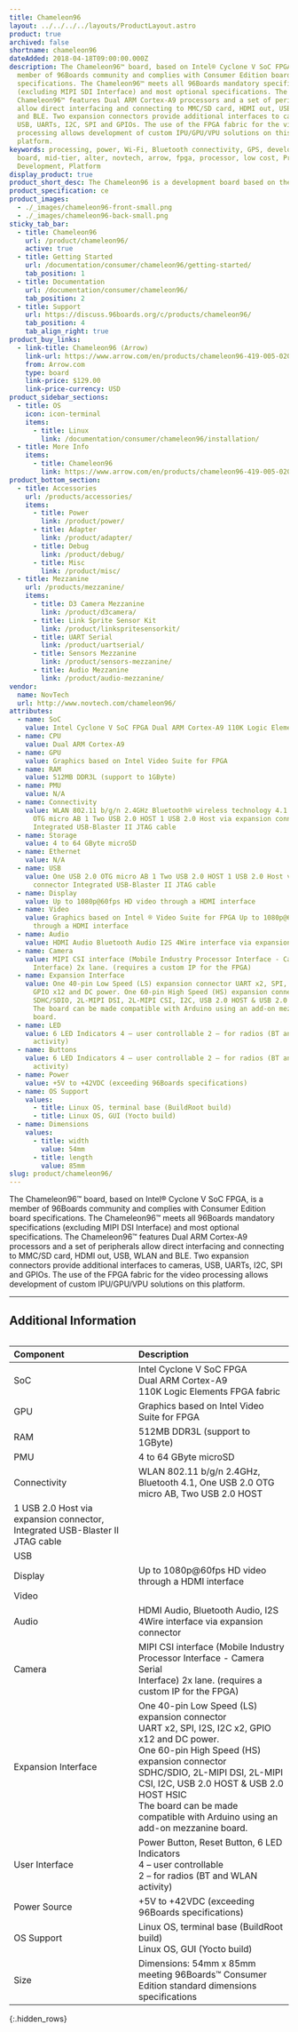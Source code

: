 ```yaml
---
title: Chameleon96
layout: ../../../../layouts/ProductLayout.astro
product: true
archived: false
shortname: chameleon96
dateAdded: 2018-04-18T09:00:00.000Z
description: The Chameleon96™ board, based on Intel® Cyclone V SoC FPGA, is a
  member of 96Boards community and complies with Consumer Edition board
  specifications. The Chameleon96™ meets all 96Boards mandatory specifications
  (excluding MIPI SDI Interface) and most optional specifications. The
  Chameleon96™ features Dual ARM Cortex-A9 processors and a set of peripherals
  allow direct interfacing and connecting to MMC/SD card, HDMI out, USB, WLAN
  and BLE. Two expansion connectors provide additional interfaces to cameras,
  USB, UARTs, I2C, SPI and GPIOs. The use of the FPGA fabric for the video
  processing allows development of custom IPU/GPU/VPU solutions on this
  platform.
keywords: processing, power, Wi-Fi, Bluetooth connectivity, GPS, development,
  board, mid-tier, alter, novtech, arrow, fpga, processor, low cost, Product,
  Development, Platform
display_product: true
product_short_desc: The Chameleon96 is a development board based on the Intel Cyclone V SoC FPGA
product_specification: ce
product_images:
  - ./_images/chameleon96-front-small.png
  - ./_images/chameleon96-back-small.png
sticky_tab_bar:
  - title: Chameleon96
    url: /product/chameleon96/
    active: true
  - title: Getting Started
    url: /documentation/consumer/chameleon96/getting-started/
    tab_position: 1
  - title: Documentation
    url: /documentation/consumer/chameleon96/
    tab_position: 2
  - title: Support
    url: https://discuss.96boards.org/c/products/chameleon96/
    tab_position: 4
    tab_align_right: true
product_buy_links:
  - link-title: Chameleon96 (Arrow)
    link-url: https://www.arrow.com/en/products/chameleon96-419-005-0201-kit/novtech-inc
    from: Arrow.com
    type: board
    link-price: $129.00
    link-price-currency: USD
product_sidebar_sections:
  - title: OS
    icon: icon-terminal
    items:
      - title: Linux
        link: /documentation/consumer/chameleon96/installation/
  - title: More Info
    items:
      - title: Chameleon96
        link: https://www.arrow.com/en/products/chameleon96-419-005-0201-kit/novtech-inc
product_bottom_section:
  - title: Accessories
    url: /products/accessories/
    items:
      - title: Power
        link: /product/power/
      - title: Adapter
        link: /product/adapter/
      - title: Debug
        link: /product/debug/
      - title: Misc
        link: /product/misc/
  - title: Mezzanine
    url: /products/mezzanine/
    items:
      - title: D3 Camera Mezzanine
        link: /product/d3camera/
      - title: Link Sprite Sensor Kit
        link: /product/linkspritesensorkit/
      - title: UART Serial
        link: /product/uartserial/
      - title: Sensors Mezzanine
        link: /product/sensors-mezzanine/
      - title: Audio Mezzanine
        link: /product/audio-mezzanine/
vendor:
  name: NovTech
  url: http://www.novtech.com/chameleon96/
attributes:
  - name: SoC
    value: Intel Cyclone V SoC FPGA Dual ARM Cortex-A9 110K Logic Elements FPGA fabric
  - name: CPU
    value: Dual ARM Cortex-A9
  - name: GPU
    value: Graphics based on Intel Video Suite for FPGA
  - name: RAM
    value: 512MB DDR3L (support to 1GByte)
  - name: PMU
    value: N/A
  - name: Connectivity
    value: WLAN 802.11 b/g/n 2.4GHz Bluetooth® wireless technology 4.1 One USB 2.0
      OTG micro AB 1 Two USB 2.0 HOST 1 USB 2.0 Host via expansion connector
      Integrated USB-Blaster II JTAG cable
  - name: Storage
    value: 4 to 64 GByte microSD
  - name: Ethernet
    value: N/A
  - name: USB
    value: One USB 2.0 OTG micro AB 1 Two USB 2.0 HOST 1 USB 2.0 Host via expansion
      connector Integrated USB-Blaster II JTAG cable
  - name: Display
    value: Up to 1080p@60fps HD video through a HDMI interface
  - name: Video
    value: Graphics based on Intel ® Video Suite for FPGA Up to 1080p@60fps HD video
      through a HDMI interface
  - name: Audio
    value: HDMI Audio Bluetooth Audio I2S 4Wire interface via expansion connector
  - name: Camera
    value: MIPI CSI interface (Mobile Industry Processor Interface - Camera Serial
      Interface) 2x lane. (requires a custom IP for the FPGA)
  - name: Expansion Interface
    value: One 40-pin Low Speed (LS) expansion connector UART x2, SPI, I2S, I2C x2,
      GPIO x12 and DC power. One 60-pin High Speed (HS) expansion connector
      SDHC/SDIO, 2L-MIPI DSI, 2L-MIPI CSI, I2C, USB 2.0 HOST & USB 2.0 HOST HSIC
      The board can be made compatible with Arduino using an add-on mezzanine
      board.
  - name: LED
    value: 6 LED Indicators 4 – user controllable 2 – for radios (BT and WLAN
      activity)
  - name: Buttons
    value: 6 LED Indicators 4 – user controllable 2 – for radios (BT and WLAN
      activity)
  - name: Power
    value: +5V to +42VDC (exceeding 96Boards specifications)
  - name: OS Support
    values:
      - title: Linux OS, terminal base (BuildRoot build)
      - title: Linux OS, GUI (Yocto build)
  - name: Dimensions
    values:
      - title: width
        value: 54mm
      - title: length
        value: 85mm
slug: product/chameleon96/
---
```

The Chameleon96™ board, based on Intel® Cyclone V SoC FPGA, is a member of 96Boards community and complies with Consumer Edition board specifications. The Chameleon96™ meets all 96Boards mandatory specifications (excluding MIPI DSI Interface) and most optional specifications. The Chameleon96™ features Dual ARM Cortex-A9 processors and a set of peripherals allow direct interfacing and connecting to MMC/SD card, HDMI out, USB, WLAN and BLE. Two expansion connectors provide additional interfaces to cameras, USB, UARTs, I2C, SPI and GPIOs. The use of the FPGA fabric for the video processing allows development of custom IPU/GPU/VPU solutions on this platform.

***

## Additional Information
<div style="overflow-x:scroll;" markdown="1">

|   Component          |   Description                                                                                    |
|:---------------------|:-------------------------------------------------------------------------------------------------|
|  SoC                 | Intel Cyclone V SoC FPGA<br>Dual ARM Cortex-A9<br>110K Logic Elements FPGA fabric                |
|  GPU                 | Graphics based on Intel Video Suite for FPGA                                                     |
|  RAM                 | 512MB DDR3L (support to 1GByte)                                                                  |
|  PMU                 | 4 to 64 GByte microSD                                                                            |
|  Connectivity        | WLAN 802.11 b/g/n 2.4GHz, Bluetooth 4.1, One USB 2.0 OTG micro AB, Two USB 2.0 HOST
1 USB 2.0 Host via expansion connector, Integrated USB-Blaster II JTAG cable                                              |
|  USB                 |                                                                                                  |
|  Display             | Up to 1080p@60fps HD video through a HDMI interface                                              |
|  Video               |                                                                                                  |
|  Audio               | HDMI Audio, Bluetooth Audio, I2S 4Wire interface via expansion connector                         |
|  Camera              | MIPI CSI interface (Mobile Industry<br>Processor Interface - Camera Serial<br>Interface) 2x lane. (requires a custom IP for the FPGA) |
|  Expansion Interface | One 40-pin Low Speed (LS) expansion connector<br>UART x2, SPI, I2S, I2C x2, GPIO x12 and DC power.<br>One 60-pin High Speed (HS) expansion connector<br>SDHC/SDIO, 2L-MIPI DSI, 2L-MIPI CSI, I2C, USB 2.0 HOST & USB 2.0 HOST HSIC<br>The board can be made compatible with Arduino using an add-on mezzanine board.                                                                                                 |
|  User Interface      | Power Button, Reset Button, 6 LED Indicators<br>4 – user controllable<br>2 – for radios (BT and WLAN activity) |
|  Power Source        | +5V to +42VDC (exceeding 96Boards specifications)                                                |
|  OS Support          | Linux OS, terminal base (BuildRoot build)<br>Linux OS, GUI (Yocto build)                         |
|  Size                | Dimensions: 54mm x 85mm meeting 96Boards™ Consumer Edition standard dimensions specifications    |

{:.hidden_rows}

</div>
